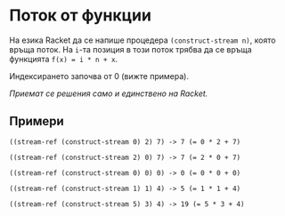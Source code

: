 Поток от функции
================
На езика Racket да се напише процедера `(construct-stream n)`, която връща поток. На `i`-та позиция в този поток трябва да се връща функцията `f(x) = i * n + x`.

Индексирането започва от 0 (вижте примера).

*Приемат се решения само и единствено на Racket.*

Примери
-------

`((stream-ref (construct-stream 0) 2) 7) -> 7 (= 0 * 2 + 7)`

`((stream-ref (construct-stream 2) 0) 7) -> 7 (= 2 * 0 + 7)`

`((stream-ref (construct-stream 0) 0) 0) -> 0 (= 0 * 0 + 0)`

`((stream-ref (construct-stream 1) 1) 4) -> 5 (= 1 * 1 + 4)`

`((stream-ref (construct-stream 5) 3) 4) -> 19 (= 5 * 3 + 4)`
